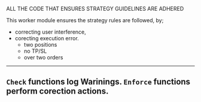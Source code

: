 
ALL THE CODE THAT ENSURES STRATEGY GUIDELINES ARE ADHERED

This worker module ensures the strategy rules are followed, by;
- correcting user interference,
- corecting execution error.
    - two positions
    - no TP/SL
    - over two orders

---
`Check` functions log Warinings.
`Enforce` functions perform corection actions.
---
